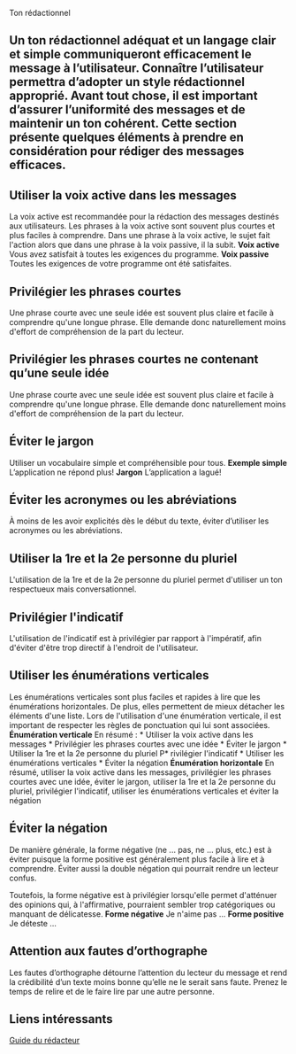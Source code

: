 Ton rédactionnel

Un ton rédactionnel adéquat et un langage clair et simple communiqueront efficacement le message à l’utilisateur. Connaître l’utilisateur permettra d’adopter un style rédactionnel approprié. Avant tout chose, il est important d’assurer l’uniformité des messages et de maintenir un ton cohérent. Cette section présente quelques éléments à prendre en considération pour rédiger des messages efficaces.
---

## Utiliser la voix active dans les messages
La voix active est recommandée pour la rédaction des messages destinés aux utilisateurs. Les phrases à la voix active sont souvent plus courtes et plus faciles à comprendre.
Dans une phrase à la voix active, le sujet fait l'action alors que dans une phrase à la voix passive, il la subit.
    **Voix active**
    Vous avez satisfait à toutes les exigences du programme.
    **Voix passive**
    Toutes les exigences de votre programme ont été satisfaites.

## Privilégier les phrases courtes
Une phrase courte avec une seule idée est souvent plus claire et facile à comprendre qu'une longue phrase. Elle demande donc naturellement moins d'effort de compréhension de la part du lecteur.

## Privilégier les phrases courtes ne contenant qu’une seule idée
Une phrase courte avec une seule idée est souvent plus claire et facile à comprendre qu'une longue phrase. Elle demande donc naturellement moins d'effort de compréhension de la part du lecteur.

## Éviter le jargon
Utiliser un vocabulaire simple et compréhensible pour tous.
    **Exemple simple**
    L’application ne répond plus!
    **Jargon**
    L’application a lagué!

## Éviter les acronymes ou les abréviations
À moins de les avoir explicités dès le début du texte, éviter d’utiliser les acronymes ou les abréviations.

## Utiliser la 1re et la 2e personne du pluriel
L'utilisation de la 1re et de la 2e personne du pluriel permet d'utiliser un ton respectueux mais conversationnel.

## Privilégier l'indicatif
L'utilisation de l'indicatif est à privilégier par rapport à l'impératif, afin d'éviter d'être trop directif à l'endroit de l'utilisateur.

## Utiliser les énumérations verticales
Les énumérations verticales sont plus faciles et rapides à lire que les énumérations horizontales. De plus, elles permettent de mieux détacher les éléments d'une liste. Lors de l'utilisation d'une énumération verticale, il est important de respecter les règles de ponctuation qui lui sont associées.
    **Énumération verticale**
    En résumé :
    * Utiliser la voix active dans les messages
    * Privilégier les phrases courtes avec une idée
    * Éviter le jargon
    * Utiliser la 1re et la 2e personne du pluriel
    P* rivilégier l'indicatif
    * Utiliser les énumérations verticales
    * Éviter la négation
    **Énumération horizontale**
    En résumé,  utiliser la voix active dans les messages, privilégier les phrases courtes avec une idée, éviter le jargon, utiliser la 1re et la 2e personne du pluriel, privilégier l'indicatif, utiliser les énumérations verticales et  éviter la négation

## Éviter la négation
De manière générale, la forme négative (ne ... pas, ne ... plus, etc.) est à éviter puisque la forme positive est généralement plus facile à lire et à comprendre. Éviter aussi la double négation qui pourrait rendre un lecteur confus.

Toutefois, la forme négative est à privilégier lorsqu'elle permet d'atténuer des opinions qui, à l'affirmative, pourraient sembler trop catégoriques ou manquant de délicatesse.
    **Forme négative**
    Je n'aime pas ...
    **Forme positive**
    Je déteste …

## Attention aux fautes d’orthographe
Les fautes d’orthographe détourne l’attention du lecteur du message et rend la crédibilité d’un texte moins bonne qu’elle ne le serait sans faute. Prenez le temps de relire et de le faire lire par une autre personne.

## Liens intéressants
[Guide du rédacteur](http://www.btb.termiumplus.gc.ca/tpv2guides/guides/redac/index-fra.html?lang=fra&lettr=chap_catlog&page=../srchparbychap)